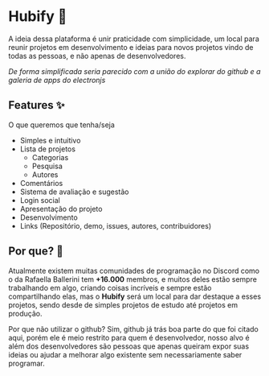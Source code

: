 # Hubify 🧪

A ideia dessa plataforma é unir praticidade com simplicidade, um local para reunir projetos em desenvolvimento e ideias para novos projetos vindo de todas as pessoas, e não apenas de desenvolvedores.

_De forma simplificada seria parecido com a união do explorar do github e a galeria de apps do electronjs_

## Features ✨

O que queremos que tenha/seja

- Simples e intuitivo
- Lista de projetos
  - Categorias
  - Pesquisa
  - Autores
- Comentários
- Sistema de avaliação e sugestão
- Login social
- Apresentação do projeto
- Desenvolvimento
- Links (Repositório, demo, issues, autores, contribuidores)

## Por que? 🤔

Atualmente existem muitas comunidades de programação no Discord como o da Rafaella Ballerini tem **+16.000** membros, e muitos deles estão sempre trabalhando em algo, criando coisas incríveis e sempre estão compartilhando elas, mas o **Hubify** será um local para dar destaque a esses projetos, sendo desde de simples projetos de estudo até projetos em produção.

Por que não utilizar o github? Sim, github já trás boa parte do que foi citado aqui, porém ele é meio restrito para quem é desenvolvedor, nosso alvo é além dos desenvolvedores são pessoas que apenas queiram expor suas ideias ou ajudar a melhorar algo existente sem necessariamente saber programar.
